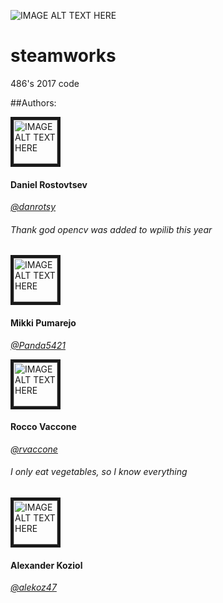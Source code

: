 ![IMAGE ALT TEXT HERE](https://i.ytimg.com/vi/EMiNmJW7enI/maxresdefault.jpg)

# **steamworks**
486's 2017 code

##Authors:


<img src="https://avatars0.githubusercontent.com/u/5702902?v=3&s=460"
alt="IMAGE ALT TEXT HERE" width="70" height="70" border="5" /></a>
#### Daniel Rostovtsev
[*@danrotsy*](https://github.com/danrotsy)
###### *Thank god opencv was added to wpilib this year*



<img src="https://avatars3.githubusercontent.com/u/25121645?v=3&s=460"
alt="IMAGE ALT TEXT HERE" width="70" height="70" border="5" /></a>
#### Mikki Pumarejo
[*@Panda5421*](https://github.com/Panda5421)



<img src="https://avatars0.githubusercontent.com/u/25404382?v=3&s=460"
alt="IMAGE ALT TEXT HERE" width="70" height="70" border="5" /></a>
#### Rocco Vaccone
[*@rvaccone*](https://github.com/rvaccone)
###### *I only eat vegetables, so I know everything*



<img src="https://avatars3.githubusercontent.com/u/21017264?v=3&s=460"
alt="IMAGE ALT TEXT HERE" width="70" height="70" border="5" /></a>
#### Alexander Koziol
[*@alekoz47*](https://github.com/alekoz47)
